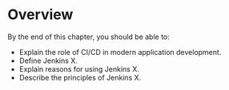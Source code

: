 # Overview



By the end of this chapter, you should be able to:

* Explain the role of CI/CD in modern application development.
* Define Jenkins X.
* Explain reasons for using Jenkins X.
* Describe the principles of Jenkins X.
